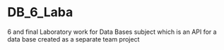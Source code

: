 # DB_6_Laba
6 and final Laboratory work for Data Bases subject which is an API for a data base created as a separate team project
